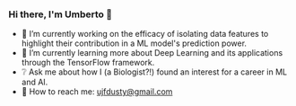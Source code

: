 ### Hi there, I'm Umberto 👋

- 📄 I’m currently working on the efficacy of isolating data features to highlight their contribution in a ML model's prediction power.
- 📓 I’m currently learning more about Deep Learning and its applications through the TensorFlow framework.
- ❔ Ask me about how I (a Biologist?!) found an interest for a career in ML and AI.
- 📍 How to reach me: ujfdusty@gmail.com
<!--
**UmbertoFasci/UmbertoFasci** is a ✨ _special_ ✨ repository because its `README.md` (this file) appears on your GitHub profile.

Here are some ideas to get you started:


-->
